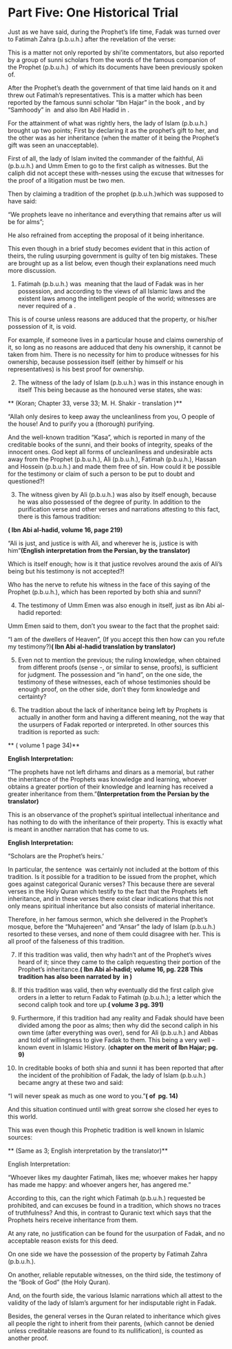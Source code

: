 Part Five: One Historical Trial
===============================

Just as we have said, during the Prophet’s life time, Fadak was turned
over to Fatimah Zahra (p.b.u.h.) after the revelation of the verse:

This is a matter not only reported by shi’ite commentators, but also
reported by a group of sunni scholars from the words of the famous
companion of the Prophet (p.b.u.h.)  of which its documents have been
previously spoken of.

After the Prophet’s death the government of that time laid hands on it
and threw out Fatimah’s representatives. This is a matter which has been
reported by the famous sunni scholar “Ibn Hajar” in the book , and by
“Samhoody” in  and also Ibn Abil Hadid in .

For the attainment of what was rightly hers, the lady of Islam
(p.b.u.h.) brought up two points; First by declaring it as the prophet’s
gift to her, and the other was as her inheritance (when the matter of it
being the Prophet’s gift was seen an unacceptable).

First of all, the lady of Islam invited the commander of the faithful,
Ali (p.b.u.h.) and Umm Emen to go to the first caliph as witnesses. But
the caliph did not accept these with-nesses using the excuse that
witnesses for the proof of a litigation must be two men.

Then by claiming a tradition of the prophet (p.b.u.h.)which was supposed
to have said:

“We prophets leave no inheritance and everything that remains after us
will be for alms”;

He also refrained from accepting the proposal of it being inheritance.

This even though in a brief study becomes evident that in this action of
theirs, the ruling usurping government is guilty of ten big mistakes.
These are brought up as a list below, even though their explanations
need much more discussion.

1. Fatimah (p.b.u.h.) was  meaning that the laud of Fadak was in her
possession, and according to the views of all Islamic laws and the
existent laws among the intelligent people of the world; witnesses are
never required of a .

This is of course unless reasons are adduced that the property, or
his/her possession of it, is void.

For example, if someone lives in a particular house and claims ownership
of it, so long as no reasons are adduced that deny his ownership, it
cannot be taken from him. There is no necessity for him to produce
witnesses for his ownership, because possession itself (either by
himself or his representatives) is his best proof for ownership.

2. The witness of the lady of Islam (p.b.u.h.) was in this instance
enough in itself This being because as the honoured verse states, she
was:

** (Koran; Chapter 33, verse 33; M. H. Shakir - translation )**

“Allah only desires to keep away the uncleanliness from you, O people of
the house! And to purify you a (thorough) purifying.

And the well-known tradition “Kasa”, which is reported in many of the
creditable books of the sunni, and their books of integrity, speaks of
the innocent ones. God kept all forms of uncleanliness and undesirable
acts away from the Prophet (p.b.u.h.), Ali (p.b.u.h.), Fatimah
(p.b.u.h.), Hassan and Hossein (p.b.u.h.) and made them free of sin. How
could it be possible for the testimony or claim of such a person to be
put to doubt and questioned?!

3. The witness given by Ali (p.b.u.h.) was also by itself enough,
because he was also possessed of the degree of purity. In addition to
the purification verse and other verses and narrations attesting to this
fact, there is this famous tradition:

**( Ibn Abi al-hadid, volume 16, page 219)**

“Ali is just, and justice is with Ali, and wherever he is, justice is
with him”**(English interpretation from the Persian, by the
translator)**

Which is itself enough; how is it that justice revolves around the axis
of Ali’s being but his testimony is not accepted?!

Who has the nerve to refute his witness in the face of this saying of
the Prophet (p.b.u.h.), which has been reported by both shia and sunni?

4. The testimony of Umm Emen was also enough in itself, just as ibn Abi
al-hadid reported:

Umm Emen said to them, don’t you swear to the fact that the prophet
said:

“I am of the dwellers of Heaven”, (If you accept this then how can you
refute my testimony?)**( Ibn Abi al-hadid translation by translator)**

5. Even not to mention the previous; the ruling knowledge, when obtained
from different proofs (sense -, or similar to sense, proofs), is
sufficient for judgment. The possession and “in hand”, on the one side,
the testimony of these witnesses, each of whose testimonies should be
enough proof, on the other side, don’t they form knowledge and
certainty?

6. The tradition about the lack of inheritance being left by Prophets is
actually in another form and having a different meaning, not the way
that the usurpers of Fadak reported or interpreted. In other sources
this tradition is reported as such:

** ( volume 1 page 34)**

**English Interpretation:**

“The prophets have not left dirhams and dinars as a memorial, but rather
the inheritance of the Prophets was knowledge and learning, whoever
obtains a greater portion of their knowledge and learning has received a
greater inheritance from them.”**(Interpretation from the Persian by the
translator)**

This is an observance of the prophet’s spiritual intellectual
inheritance and has nothing to do with the inheritance of their
property. This is exactly what is meant in another narration that has
come to us.

**English Interpretation:**

“Scholars are the Prophet’s heirs.’

In particular, the sentence  was certainly not included at the bottom of
this tradition. Is it possible for a tradition to be issued from the
prophet, which goes against categorical Quranic verses? This because
there are several verses in the Holy Quran which testify to the fact
that the Prophets left inheritance, and in these verses there exist
clear indications that this not only means spiritual inheritance but
also consists of material inheritance.

Therefore, in her famous sermon, which she delivered in the Prophet’s
mosque, before the “Muhajereen” and “Ansar” the lady of Islam (p.b.u.h.)
resorted to these verses, and none of them could disagree with her. This
is all proof of the falseness of this tradition.

7. If this tradition was valid, then why hadn’t ant of the Prophet’s
wives heard of it; since they came to the caliph requesting their
portion of the Prophet’s inheritance.**( Ibn Abi al-hadid; volume 16,
pg. 228 This tradition has also been narrated by  in )**

8. If this tradition was valid, then why eventually did the first caliph
give orders in a letter to return Fadak to Fatimah (p.b.u.h.); a letter
which the second caliph took and tore up.**( volume 3 pg. 391)**

9. Furthermore, if this tradition had any reality and Fadak should have
been divided among the poor as alms; then why did the second caliph in
his own time (after everything was over), send for Ali (p.b.u.h.) and
Abbas and told of willingness to give Fadak to them. This being a very
well - known event in Islamic History. (**chapter on the merit of Ibn
Hajar; pg. 9)**

10. In creditable books of both shia and sunni it has been reported that
after the incident of the prohibition of Fadak, the lady of Islam
(p.b.u.h.) became angry at these two and said:

“I will never speak as much as one word to you.”**( of  pg. 14)**

And this situation continued until with great sorrow she closed her eyes
to this world.

This was even though this Prophetic tradition is well known in Islamic
sources:

** (Same as 3; English interpretation by the translator)**

English Interpretation:

“Whoever likes my daughter Fatimah, likes me; whoever makes her happy
has made me happy: and whoever angers her, has angered me.”

According to this, can the right which Fatimah (p.b.u.h.) requested be
prohibited, and can excuses be found in a tradition, which shows no
traces of truthfulness? And this, in contrast to Quranic text which says
that the Prophets heirs receive inheritance from them.

At any rate, no justification can be found for the usurpation of Fadak,
and no acceptable reason exists for this deed.

On one side we have the possession of the property by Fatimah Zahra
(p.b.u.h.).

On another, reliable reputable witnesses, on the third side, the
testimony of the “Book of God” (the Holy Quran).

And, on the fourth side, the various Islamic narrations which all attest
to the validity of the lady of Islam’s argument for her indisputable
right in Fadak.

Besides, the general verses in the Quran related to inheritance which
gives all people the right to inherit from their parents, (which cannot
be denied unless creditable reasons are found to its nullification), is
counted as another proof.



